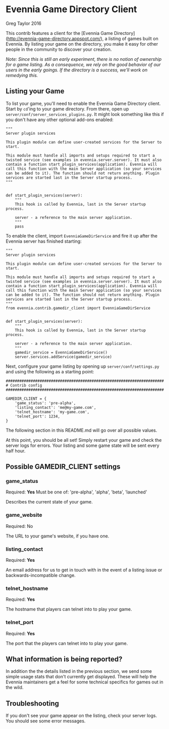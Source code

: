 # Evennia Game Directory Client

Greg Taylor 2016

This contrib features a client for the [Evennia Game Directory]
(http://evennia-game-directory.appspot.com/), a listing of games built on 
Evennia. By listing your game on the directory, you make it easy for other 
people in the community to discover your creation.

*Note: Since this is still an early experiment, there is no notion of 
ownership for a game listing. As a consequence, we rely on the good behavior 
of our users in the early goings. If the directory is a success, we'll work 
on remedying this.*

## Listing your Game

To list your game, you'll need to enable the Evennia Game Directory client. 
Start by `cd`'ing to your game directory. From there, open up 
`server/conf/server_services_plugins.py`. It might look something like this 
if you don't have any other optional add-ons enabled:

    """
    Server plugin services
    
    This plugin module can define user-created services for the Server to
    start.
    
    This module must handle all imports and setups required to start a
    twisted service (see examples in evennia.server.server). It must also
    contain a function start_plugin_services(application). Evennia will
    call this function with the main Server application (so your services
    can be added to it). The function should not return anything. Plugin
    services are started last in the Server startup process.
    """
    
    
    def start_plugin_services(server):
        """
        This hook is called by Evennia, last in the Server startup process.
    
        server - a reference to the main server application.
        """
        pass

        
To enable the client, import `EvenniaGameDirService` and fire it up after the
Evennia server has finished starting:

    """
    Server plugin services
    
    This plugin module can define user-created services for the Server to
    start.
    
    This module must handle all imports and setups required to start a
    twisted service (see examples in evennia.server.server). It must also
    contain a function start_plugin_services(application). Evennia will
    call this function with the main Server application (so your services
    can be added to it). The function should not return anything. Plugin
    services are started last in the Server startup process.
    """
    from evennia.contrib.gamedir_client import EvenniaGameDirService
    
    
    def start_plugin_services(server):
        """
        This hook is called by Evennia, last in the Server startup process.
    
        server - a reference to the main server application.
        """
        gamedir_service = EvenniaGameDirService()
        server.services.addService(gamedir_service)


Next, configure your game listing by opening up `server/conf/settings.py` and
 using the following as a starting point:
 
    ######################################################################
    # Contrib config
    ######################################################################
    
    GAMEDIR_CLIENT = {
        'game_status': 'pre-alpha',
        'listing_contact': 'me@my-game.com',
        'telnet_hostname': 'my-game.com',
        'telnet_port': 1234,
    }

The following section in this README.md will go over all possible values.

At this point, you should be all set! Simply restart your game and check the 
server logs for errors. Your listing and some game state will be sent every 
half hour.

## Possible GAMEDIR_CLIENT settings

### game_status

Required: **Yes**
Must be one of: 'pre-alpha', 'alpha', 'beta', 'launched'

Describes the current state of your game.

### game_website

Required: No

The URL to your game's website, if you have one.

### listing_contact

Required: **Yes**

An email address for us to get in touch with in the event of a listing issue
or backwards-incompatible change.

### telnet_hostname

Required: **Yes**

The hostname that players can telnet into to play your game.

### telnet_port

Required: **Yes**

The port that the players can telnet into to play your game.

## What information is being reported?

In addition the the details listed in the previous section, we send some 
simple usage stats that don't currently get displayed. These will help the 
Evennia maintainers get a feel for some technical specifics for games out in 
the wild. 

## Troubleshooting

If you don't see your game appear on the listing, check your server logs. You
should see some error messages.  

